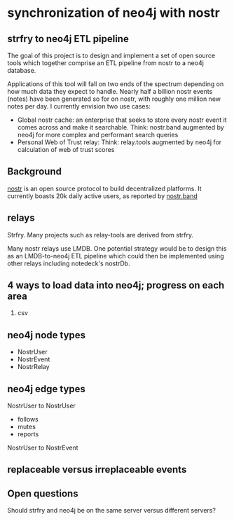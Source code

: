 synchronization of neo4j with nostr
=====
strfry to neo4j ETL pipeline
-----

The goal of this project is to design and implement a set of open source tools which together comprise an ETL pipeline from nostr to a neo4j database. 

Applications of this tool will fall on two ends of the spectrum depending on how much data they expect to handle. Nearly half a billion nostr events (notes) have been generated so for on nostr, with roughly one million new notes per day. I currently envision two use cases:
- Global nostr cache: an enterprise that seeks to store every nostr event it comes across and make it searchable. Think: nostr.band augmented by neo4j for more complex and performant search queries
- Personal Web of Trust relay: Think: relay.tools augmented by neo4j for calculation of web of trust scores

## Background

[nostr](https://nostr.com/) is an open source protocol to build decentralized platforms. It currently boasts 20k daily active users, as reported by [nostr.band](https://stats.nostr.band)

## relays 

Strfry. Many projects such as relay-tools are derived from strfry.

Many nostr relays use LMDB. One potential strategy would be to design this as an LMDB-to-neo4j ETL pipeline which could then be implemented using other relays including notedeck's nostrDb.

## 4 ways to load data into neo4j; progress on each area

1. csv

## neo4j node types

- NostrUser
- NostrEvent
- NostrRelay

## neo4j edge types

NostrUser to NostrUser
- follows
- mutes
- reports

NostrUser to NostrEvent

## replaceable versus irreplaceable events

## Open questions

Should strfry and neo4j be on the same server versus different servers?

